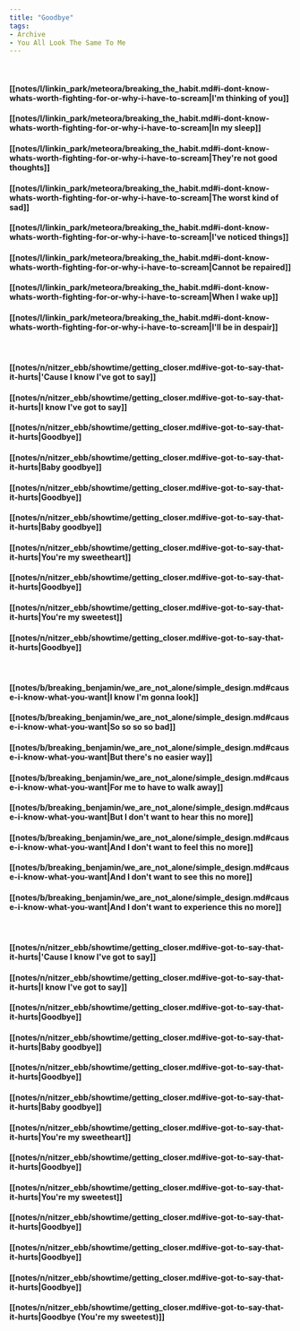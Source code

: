 ```yaml
---
title: "Goodbye"
tags:
- Archive
- You All Look The Same To Me
---
```

&nbsp;
#### [[notes/l/linkin_park/meteora/breaking_the_habit.md#i-dont-know-whats-worth-fighting-for-or-why-i-have-to-scream|I'm thinking of you]]
#### [[notes/l/linkin_park/meteora/breaking_the_habit.md#i-dont-know-whats-worth-fighting-for-or-why-i-have-to-scream|In my sleep]]
#### [[notes/l/linkin_park/meteora/breaking_the_habit.md#i-dont-know-whats-worth-fighting-for-or-why-i-have-to-scream|They're not good thoughts]]
#### [[notes/l/linkin_park/meteora/breaking_the_habit.md#i-dont-know-whats-worth-fighting-for-or-why-i-have-to-scream|The worst kind of sad]]
#### [[notes/l/linkin_park/meteora/breaking_the_habit.md#i-dont-know-whats-worth-fighting-for-or-why-i-have-to-scream|I've noticed things]]
#### [[notes/l/linkin_park/meteora/breaking_the_habit.md#i-dont-know-whats-worth-fighting-for-or-why-i-have-to-scream|Cannot be repaired]]
#### [[notes/l/linkin_park/meteora/breaking_the_habit.md#i-dont-know-whats-worth-fighting-for-or-why-i-have-to-scream|When I wake up]]
#### [[notes/l/linkin_park/meteora/breaking_the_habit.md#i-dont-know-whats-worth-fighting-for-or-why-i-have-to-scream|I'll be in despair]]
&nbsp;
#### [[notes/n/nitzer_ebb/showtime/getting_closer.md#ive-got-to-say-that-it-hurts|'Cause I know I've got to say]]
#### [[notes/n/nitzer_ebb/showtime/getting_closer.md#ive-got-to-say-that-it-hurts|I know I've got to say]]
#### [[notes/n/nitzer_ebb/showtime/getting_closer.md#ive-got-to-say-that-it-hurts|Goodbye]]
#### [[notes/n/nitzer_ebb/showtime/getting_closer.md#ive-got-to-say-that-it-hurts|Baby goodbye]]
#### [[notes/n/nitzer_ebb/showtime/getting_closer.md#ive-got-to-say-that-it-hurts|Goodbye]]
#### [[notes/n/nitzer_ebb/showtime/getting_closer.md#ive-got-to-say-that-it-hurts|Baby goodbye]]
#### [[notes/n/nitzer_ebb/showtime/getting_closer.md#ive-got-to-say-that-it-hurts|You're my sweetheart]]
#### [[notes/n/nitzer_ebb/showtime/getting_closer.md#ive-got-to-say-that-it-hurts|Goodbye]]
#### [[notes/n/nitzer_ebb/showtime/getting_closer.md#ive-got-to-say-that-it-hurts|You're my sweetest]]
#### [[notes/n/nitzer_ebb/showtime/getting_closer.md#ive-got-to-say-that-it-hurts|Goodbye]]
&nbsp;
#### [[notes/b/breaking_benjamin/we_are_not_alone/simple_design.md#cause-i-know-what-you-want|I know I'm gonna look]]
#### [[notes/b/breaking_benjamin/we_are_not_alone/simple_design.md#cause-i-know-what-you-want|So so so so bad]]
#### [[notes/b/breaking_benjamin/we_are_not_alone/simple_design.md#cause-i-know-what-you-want|But there's no easier way]]
#### [[notes/b/breaking_benjamin/we_are_not_alone/simple_design.md#cause-i-know-what-you-want|For me to have to walk away]]
#### [[notes/b/breaking_benjamin/we_are_not_alone/simple_design.md#cause-i-know-what-you-want|But I don't want to hear this no more]]
#### [[notes/b/breaking_benjamin/we_are_not_alone/simple_design.md#cause-i-know-what-you-want|And I don't want to feel this no more]]
#### [[notes/b/breaking_benjamin/we_are_not_alone/simple_design.md#cause-i-know-what-you-want|And I don't want to see this no more]]
#### [[notes/b/breaking_benjamin/we_are_not_alone/simple_design.md#cause-i-know-what-you-want|And I don't want to experience this no more]]
&nbsp;
#### [[notes/n/nitzer_ebb/showtime/getting_closer.md#ive-got-to-say-that-it-hurts|'Cause I know I've got to say]]
#### [[notes/n/nitzer_ebb/showtime/getting_closer.md#ive-got-to-say-that-it-hurts|I know I've got to say]]
#### [[notes/n/nitzer_ebb/showtime/getting_closer.md#ive-got-to-say-that-it-hurts|Goodbye]]
#### [[notes/n/nitzer_ebb/showtime/getting_closer.md#ive-got-to-say-that-it-hurts|Baby goodbye]]
#### [[notes/n/nitzer_ebb/showtime/getting_closer.md#ive-got-to-say-that-it-hurts|Goodbye]]
#### [[notes/n/nitzer_ebb/showtime/getting_closer.md#ive-got-to-say-that-it-hurts|Baby goodbye]]
#### [[notes/n/nitzer_ebb/showtime/getting_closer.md#ive-got-to-say-that-it-hurts|You're my sweetheart]]
#### [[notes/n/nitzer_ebb/showtime/getting_closer.md#ive-got-to-say-that-it-hurts|Goodbye]]
#### [[notes/n/nitzer_ebb/showtime/getting_closer.md#ive-got-to-say-that-it-hurts|You're my sweetest]]
#### [[notes/n/nitzer_ebb/showtime/getting_closer.md#ive-got-to-say-that-it-hurts|Goodbye]]
#### [[notes/n/nitzer_ebb/showtime/getting_closer.md#ive-got-to-say-that-it-hurts|Goodbye]]
#### [[notes/n/nitzer_ebb/showtime/getting_closer.md#ive-got-to-say-that-it-hurts|Goodbye]]
#### [[notes/n/nitzer_ebb/showtime/getting_closer.md#ive-got-to-say-that-it-hurts|Goodbye (You're my sweetest)]]
